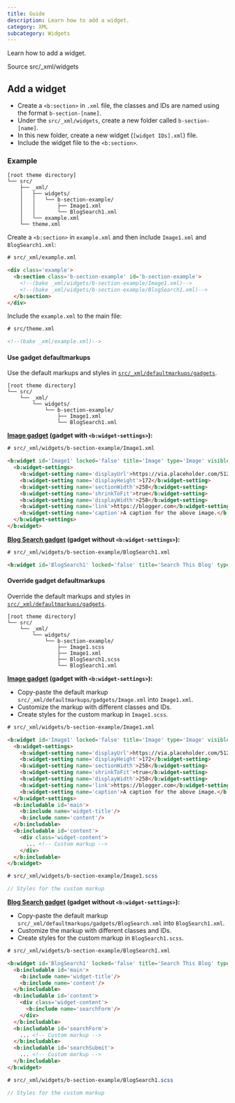 ```yaml
---
title: Guide
description: Learn how to add a widget.
category: XML
subcategory: Widgets
---
```


Learn how to add a widget.

<div class="doc-badges">
  <div class="doc-badge">
    <span class="doc-badge-item">Source</span>
    <span class="doc-badge-item doc-badge-item-info">src/_xml/widgets</span>
  </div>
</div>

## Add a widget

- Create a `<b:section>` in `.xml` file, the classes and IDs are named using the format `b-section-[name]`.
- Under the `src/_xml/widgets`, create a new folder called `b-section-[name]`.
- In this new folder, create a new widget (`[widget IDs].xml`) file.
- Include the widget file to the `<b:section>`.

### Example

```plaintext
[root theme directory]
└── src/
    ├── _xml/
    │   ├── widgets/
    │   │   └── b-section-example/
    │   │       ├── Image1.xml
    │   │       └── BlogSearch1.xml
    │   └── example.xml
    └── theme.xml
```

Create a `<b:section>` in `example.xml` and then include `Image1.xml` and `BlogSearch1.xml`:

```html
# src/_xml/example.xml

<div class='example'>
  <b:section class='b-section-example' id='b-section-example'>
    <!--(bake _xml/widgets/b-section-example/Image1.xml)-->
    <!--(bake _xml/widgets/b-section-example/BlogSearch1.xml)-->
  </b:section>
</div>
```

Include the `example.xml` to the main file:

```html
# src/theme.xml

<!--(bake _xml/example.xml)-->
```

#### Use gadget defaultmarkups

Use the default markups and styles in [`src/_xml/defaultmarkups/gadgets`](xml-defaultmarkups-gadgets.html).

```plaintext
[root theme directory]
└── src/
    └── _xml/
        └── widgets/
            └── b-section-example/
                ├── Image1.xml
                └── BlogSearch1.xml
```

**[Image gadget](xml-defaultmarkups-gadgets.html#image) (gadget with `<b:widget-settings>`):**

```html
# src/_xml/widgets/b-section-example/Image1.xml

<b:widget id='Image1' locked='false' title='Image' type='Image' visible='true'>
  <b:widget-settings>
    <b:widget-setting name='displayUrl'>https://via.placeholder.com/512x512</b:widget-setting>
    <b:widget-setting name='displayHeight'>172</b:widget-setting>
    <b:widget-setting name='sectionWidth'>258</b:widget-setting>
    <b:widget-setting name='shrinkToFit'>true</b:widget-setting>
    <b:widget-setting name='displayWidth'>258</b:widget-setting>
    <b:widget-setting name='link'>https://blogger.com</b:widget-setting>
    <b:widget-setting name='caption'>A caption for the above image.</b:widget-setting>
  </b:widget-settings>
</b:widget>
```

**[Blog Search gadget](xml-defaultmarkups-gadgets.html#blog-search) (gadget without `<b:widget-settings>`):**

```html
# src/_xml/widgets/b-section-example/BlogSearch1.xml

<b:widget id='BlogSearch1' locked='false' title='Search This Blog' type='BlogSearch' visible='true'/>
```

#### Override gadget defaultmarkups

Override the default markups and styles in [`src/_xml/defaultmarkups/gadgets`](xml-defaultmarkups-gadgets.html).

```plaintext
[root theme directory]
└── src/
    └── _xml/
        └── widgets/
            └── b-section-example/
                ├── Image1.scss
                ├── Image1.xml
                ├── BlogSearch1.scss
                └── BlogSearch1.xml
```

**[Image gadget](xml-defaultmarkups-gadgets.html#image) (gadget with `<b:widget-settings>`):**

- Copy-paste the default markup `src/_xml/defaultmarkups/gadgets/Image.xml` into `Image1.xml`.
- Customize the markup with different classes and IDs.
- Create styles for the custom markup in `Image1.scss`.

```html
# src/_xml/widgets/b-section-example/Image1.xml

<b:widget id='Image1' locked='false' title='Image' type='Image' visible='true'>
  <b:widget-settings>
    <b:widget-setting name='displayUrl'>https://via.placeholder.com/512x512</b:widget-setting>
    <b:widget-setting name='displayHeight'>172</b:widget-setting>
    <b:widget-setting name='sectionWidth'>258</b:widget-setting>
    <b:widget-setting name='shrinkToFit'>true</b:widget-setting>
    <b:widget-setting name='displayWidth'>258</b:widget-setting>
    <b:widget-setting name='link'>https://blogger.com</b:widget-setting>
    <b:widget-setting name='caption'>A caption for the above image.</b:widget-setting>
  </b:widget-settings>
  <b:includable id='main'>
    <b:include name='widget-title'/>
    <b:include name='content'/>
  </b:includable>
  <b:includable id='content'>
    <div class='widget-content'>
      ... <!-- Custom markup -->
    </div>
  </b:includable>
</b:widget>
```

```scss
# src/_xml/widgets/b-section-example/Image1.scss

// Styles for the custom markup
```

**[Blog Search gadget](xml-defaultmarkups-gadgets.html#blog-search) (gadget without `<b:widget-settings>`):**

- Copy-paste the default markup `src/_xml/defaultmarkups/gadgets/BlogSearch.xml` into `BlogSearch1.xml`.
- Customize the markup with different classes and IDs.
- Create styles for the custom markup in `BlogSearch1.scss`.

```html
# src/_xml/widgets/b-section-example/BlogSearch1.xml

<b:widget id='BlogSearch1' locked='false' title='Search This Blog' type='BlogSearch' visible='true'>
  <b:includable id='main'>
    <b:include name='widget-title'/>
    <b:include name='content'/>
  </b:includable>
  <b:includable id='content'>
    <div class='widget-content'>
      <b:include name='searchForm'/>
    </div>
  </b:includable>
  <b:includable id='searchForm'>
    ... <!-- Custom markup -->
  </b:includable>
  <b:includable id='searchSubmit'>
    ... <!-- Custom markup -->
  </b:includable>
</b:widget>
```

```scss
# src/_xml/widgets/b-section-example/BlogSearch1.scss

// Styles for the custom markup
```
